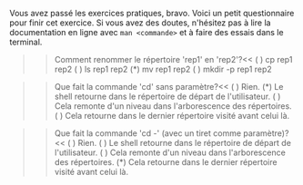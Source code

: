 Vous avez passé les exercices pratiques, bravo. Voici un petit
questionnaire pour finir cet exercice. Si vous avez des doutes,
n'hésitez pas à lire la documentation en ligne avec `man <commande>` 
et à faire des essais dans le terminal.

>>Comment renommer le répertoire 'rep1' en 'rep2'?<<
( ) cp rep1 rep2
( ) ls rep1 rep2
(*) mv rep1 rep2
( ) mkdir -p rep1 rep2

>>Que fait la commande 'cd' sans paramètre?<<
( ) Rien.
(*) Le shell retourne dans le répertoire de départ de l'utilisateur.
( ) Cela remonte d'un niveau dans l'arborescence des répertoires.
( ) Cela retourne dans le dernier répertoire visité avant celui là.

>>Que fait la commande 'cd -' (avec un tiret comme paramètre)?<<
( ) Rien.
( ) Le shell retourne dans le répertoire de départ de l'utilisateur.
( ) Cela remonte d'un niveau dans l'arborescence des répertoires.
(*) Cela retourne dans le dernier répertoire visité avant celui là.
